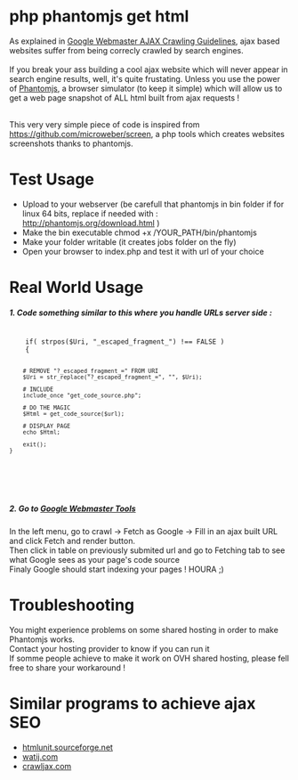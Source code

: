 <h1>php phantomjs get html</h1>
As explained in <a href="https://developers.google.com/webmasters/ajax-crawling/docs/html-snapshot" target="_blank">Google Webmaster AJAX Crawling Guidelines</a>, ajax based websites suffer from being correcly crawled by search engines.<br><br>
If you break your ass building a cool ajax website which will never appear in search engine results, well, it's quite frustating. Unless you use the power of <a href="http://phantomjs.org/" target="_blank">Phantomjs</a>, a browser simulator (to keep it simple) which will allow us to get a web page snapshot of ALL html built from ajax requests !<br><br>

This very very simple piece of code is inspired from <a href="https://github.com/microweber/screen" target="_blank">https://github.com/microweber/screen</a>, a php tools which creates websites screenshots thanks to phantomjs.<br>

<h1>Test Usage</h1>
<ul>
    <li>Upload to your webserver (be carefull that phantomjs in bin folder if for linux 64 bits, replace if needed with : <a href="http://phantomjs.org/download.html" target="_blank">http://phantomjs.org/download.html</a> )</li>
    <li>Make the bin executable chmod +x /YOUR_PATH/bin/phantomjs</li>
    <li>Make your folder writable (it creates jobs folder on the fly)</li>
    <li>Open your browser to index.php and test it with url of your choice</li>
</ul>

<h1>Real World Usage</h1>
<h5>1. Code something similar to this where you handle URLs server side :</h5>
<pre><code>
    if( strpos($Uri, "_escaped_fragment_") !== FALSE )
    {

        # REMOVE "?_escaped_fragment_=" FROM URI
        $Uri = str_replace("?_escaped_fragment_=", "", $Uri);

        # INCLUDE 
        include_once "get_code_source.php";

        # DO THE MAGIC
        $Html = get_code_source($url);

        # DISPLAY PAGE 
        echo $Html;

        exit();
    }
</code></pre><br>

<h5>2. Go to <a href="https://www.google.com/webmasters/tools/home" target="_blank">Google Webmaster Tools</a></h5>
In the left menu, go to crawl -> Fetch as Google -> Fill in an ajax built URL and click Fetch and render button.<br>
Then click in table on previously submited url and go to Fetching tab to see what Google sees as your page's code source<br>
Finaly Google should start indexing your pages ! HOURA ;)

<h1>Troubleshooting</h1>
You might experience problems on some shared hosting in order to make Phantomjs works.<br>
Contact your hosting provider to know if you can run it<br>
If somme people achieve to make it work on OVH shared hosting, please fell free to share your workaround !

<h1>Similar programs to achieve ajax SEO</h1>
<ul>
    <li><a href="http://htmlunit.sourceforge.net" target="_blank">htmlunit.sourceforge.net</a></li>
    <li><a href="http://watij.com" target="_blank">watij.com</a></li>
    <li><a href="http://crawljax.com" target="_blank">crawljax.com</a></li>
</ul>